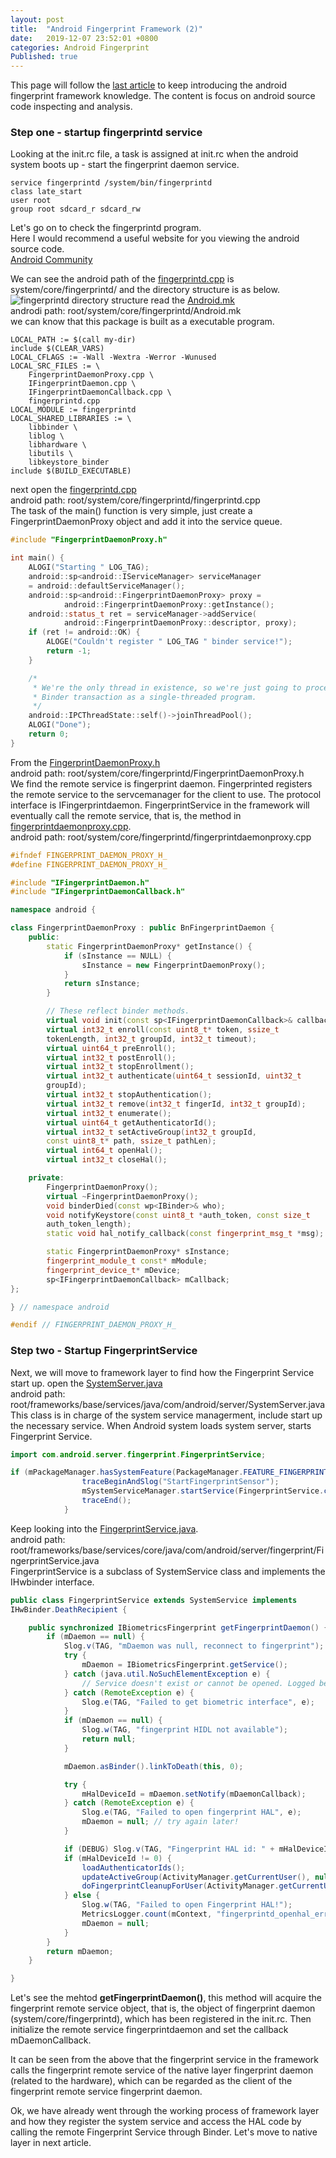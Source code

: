 ```yaml
---
layout: post
title:  "Android Fingerprint Framework (2)"
date:   2019-12-07 23:52:01 +0800
categories: Android Fingerprint
Published: true
---
```

This page will follow the [last article]({{site.baseurl}}/android/fingerprint/2019/10/03/Fingerprint-frmk1.html) to keep introducing the android fingerprint framework knowledge. The content is focus on android source code inspecting and analysis.

### Step one - startup fingerprintd service
Looking at the init.rc file, a task is assigned at init.rc when the android system boots up - start the fingerprint daemon service.
```
service fingerprintd /system/bin/fingerprintd
class late_start
user root
group root sdcard_r sdcard_rw
``` 
Let's go on to check the fingerprintd program.<br> 
Here I would recommend a useful website for you viewing the android source code.<br> 
[Android Community](https://www.androidos.net.cn/android/10.0.0_r6/xref)

We can see the android path of the [fingerprintd.cpp]({{site.baseurl}}/assets/docs/fingerprintd.cpp) is system/core/fingerprintd/ and the directory structure is as below.
![fingerprintd directory structure]({{site.baseurl}}/assets/image/android-fingerprint-framework2-fingerprintd-directory.png)
read the 
[Android.mk]({{site.baseurl}}/assets/docs/Android.mk)<br>
androdi path: root/system/core/fingerprintd/Android.mk <br>
we can know that this package is built as a executable program.<br>
```android
LOCAL_PATH := $(call my-dir)
include $(CLEAR_VARS)
LOCAL_CFLAGS := -Wall -Wextra -Werror -Wunused
LOCAL_SRC_FILES := \
	FingerprintDaemonProxy.cpp \
	IFingerprintDaemon.cpp \
	IFingerprintDaemonCallback.cpp \
	fingerprintd.cpp
LOCAL_MODULE := fingerprintd
LOCAL_SHARED_LIBRARIES := \
	libbinder \
	liblog \
	libhardware \
	libutils \
	libkeystore_binder
include $(BUILD_EXECUTABLE)
```
next open the 
[fingerprintd.cpp]({{site.baseurl}}/assets/docs/fingerprintd.cpp)<br>
android path: root/system/core/fingerprintd/fingerprintd.cpp<br>
The task of the main() function is very simple, just create a FingerprintDaemonProxy object and add it into the service queue. 
```cpp
#include "FingerprintDaemonProxy.h"

int main() {
    ALOGI("Starting " LOG_TAG);
    android::sp<android::IServiceManager> serviceManager 
    = android::defaultServiceManager();
    android::sp<android::FingerprintDaemonProxy> proxy =
            android::FingerprintDaemonProxy::getInstance();
    android::status_t ret = serviceManager->addService(
            android::FingerprintDaemonProxy::descriptor, proxy);
    if (ret != android::OK) {
        ALOGE("Couldn't register " LOG_TAG " binder service!");
        return -1;
    }

    /*
     * We're the only thread in existence, so we're just going to process
     * Binder transaction as a single-threaded program.
     */
    android::IPCThreadState::self()->joinThreadPool();
    ALOGI("Done");
    return 0;
}
```
From the 
[FingerprintDaemonProxy.h]({{site.baseurl}}/assets/docs/FingerprintDaemonProxy.h)<br>
android path: root/system/core/fingerprintd/FingerprintDaemonProxy.h<br>
We find the remote service is fingerprint daemon. Fingerprinted registers the remote service to the servcemanager for the client to use.
The protocol interface is IFingerprintdaemon. FingerprintService in the framework will eventually call the remote service, that is, the method in 
[fingerprintdaemonproxy.cpp]({{site.baseurl}}/assets/docs/fingerprintdaemonproxy.cpp).<br>
android path: root/system/core/fingerprintd/fingerprintdaemonproxy.cpp<br>
```c++
#ifndef FINGERPRINT_DAEMON_PROXY_H_
#define FINGERPRINT_DAEMON_PROXY_H_

#include "IFingerprintDaemon.h"
#include "IFingerprintDaemonCallback.h"

namespace android {

class FingerprintDaemonProxy : public BnFingerprintDaemon {
    public:
        static FingerprintDaemonProxy* getInstance() {
            if (sInstance == NULL) {
                sInstance = new FingerprintDaemonProxy();
            }
            return sInstance;
        }

        // These reflect binder methods.
        virtual void init(const sp<IFingerprintDaemonCallback>& callback);
        virtual int32_t enroll(const uint8_t* token, ssize_t 
        tokenLength, int32_t groupId, int32_t timeout);
        virtual uint64_t preEnroll();
        virtual int32_t postEnroll();
        virtual int32_t stopEnrollment();
        virtual int32_t authenticate(uint64_t sessionId, uint32_t 
        groupId);
        virtual int32_t stopAuthentication();
        virtual int32_t remove(int32_t fingerId, int32_t groupId);
        virtual int32_t enumerate();
        virtual uint64_t getAuthenticatorId();
        virtual int32_t setActiveGroup(int32_t groupId, 
        const uint8_t* path, ssize_t pathLen);
        virtual int64_t openHal();
        virtual int32_t closeHal();

    private:
        FingerprintDaemonProxy();
        virtual ~FingerprintDaemonProxy();
        void binderDied(const wp<IBinder>& who);
        void notifyKeystore(const uint8_t *auth_token, const size_t
        auth_token_length);
        static void hal_notify_callback(const fingerprint_msg_t *msg);

        static FingerprintDaemonProxy* sInstance;
        fingerprint_module_t const* mModule;
        fingerprint_device_t* mDevice;
        sp<IFingerprintDaemonCallback> mCallback;
};

} // namespace android

#endif // FINGERPRINT_DAEMON_PROXY_H_
```
### Step two - Startup FingerprintService
Next, we will move to framework layer to find how the Fingerprint Service start up. 
open the 
[SystemServer.java]({{site.baseurl}}/assets/docs/SystemServer.java)<br>
android path: root/frameworks/base/services/java/com/android/server/SystemServer.java  <br>
This class is in charge of the system service managerment, include start up the necessary service.
When Android system loads system server, starts Fingerprint Service.

```java
import com.android.server.fingerprint.FingerprintService;

if (mPackageManager.hasSystemFeature(PackageManager.FEATURE_FINGERPRINT)) {
                traceBeginAndSlog("StartFingerprintSensor");
                mSystemServiceManager.startService(FingerprintService.class);
                traceEnd();
            }
```

Keep looking into the 
[FingerprintService.java]({{site.baseurl}}/assets/docs/FingerprintService.java).<br>
android path: root/frameworks/base/services/core/java/com/android/server/fingerprint/FingerprintService.java <br>
FingerprintService is a subclass of SystemService class and implements the IHwbinder interface.

```java
public class FingerprintService extends SystemService implements
IHwBinder.DeathRecipient {

    public synchronized IBiometricsFingerprint getFingerprintDaemon() {
        if (mDaemon == null) {
            Slog.v(TAG, "mDaemon was null, reconnect to fingerprint");
            try {
                mDaemon = IBiometricsFingerprint.getService();
            } catch (java.util.NoSuchElementException e) {
                // Service doesn't exist or cannot be opened. Logged below.
            } catch (RemoteException e) {
                Slog.e(TAG, "Failed to get biometric interface", e);
            }
            if (mDaemon == null) {
                Slog.w(TAG, "fingerprint HIDL not available");
                return null;
            }

            mDaemon.asBinder().linkToDeath(this, 0);

            try {
                mHalDeviceId = mDaemon.setNotify(mDaemonCallback);
            } catch (RemoteException e) {
                Slog.e(TAG, "Failed to open fingerprint HAL", e);
                mDaemon = null; // try again later!
            }

            if (DEBUG) Slog.v(TAG, "Fingerprint HAL id: " + mHalDeviceId);
            if (mHalDeviceId != 0) {
                loadAuthenticatorIds();
                updateActiveGroup(ActivityManager.getCurrentUser(), null);
                doFingerprintCleanupForUser(ActivityManager.getCurrentUser());
            } else {
                Slog.w(TAG, "Failed to open Fingerprint HAL!");
                MetricsLogger.count(mContext, "fingerprintd_openhal_error", 1);
                mDaemon = null;
            }
        }
        return mDaemon;
    }

}
```
Let's see the mehtod **getFingerprintDaemon()**, this method will acquire the fingerprint remote service object, that is, the object of fingerprint daemon (system/core/fingerprintd), which has been registered in the init.rc. Then initialize the remote service fingerprintdaemon and set the callback mDaemonCallback.

It can be seen from the above that the fingerprint service in the framework calls the fingerprint remote service of the native layer fingerprint daemon (related to the hardware), which can be regarded as the client of the fingerprint remote service fingerprint daemon.

Ok, we have already went through the working process of framework layer and how they register the system service and access the HAL code by calling the remote Fingerprint Service through Binder. Let's move to native layer in next article.